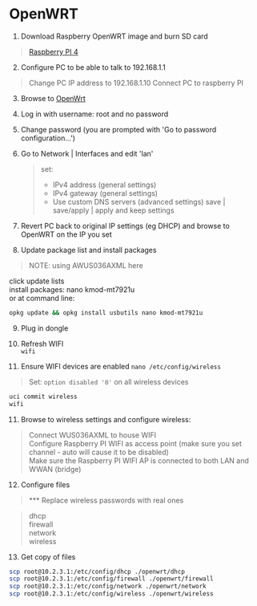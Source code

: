# OpenWRT

1. Download Raspberry OpenWRT image and burn SD card  

> [Raspberry PI 4](https://downloads.openwrt.org/releases/23.05.4/targets/bcm27xx/bcm2711/)  

2. Configure PC to be able to talk to 192.168.1.1

> Change PC IP address to 192.168.1.10
> Connect PC to raspberry PI

3. Browse to [OpenWrt](http://192.168.1.1)

4. Log in with username: root and no password

5. Change password (you are prompted with 'Go to password configuration...')

6. Go to Network | Interfaces and edit 'lan'
   > set:
   > * IPv4 address (general settings)
   > * IPv4 gateway  (general settings)
   > * Use custom DNS servers (advanced settings)
   > save | save/apply | apply and keep settings

7. Revert PC back to original IP settings (eg DHCP) and browse to OpenWRT on the IP you set

8. Update package list and install packages

  > NOTE: using AWUS036AXML here

   click update lists  
   install packages: nano kmod-mt7921u  
   or at command line:

```bash
opkg update && opkg install usbutils nano kmod-mt7921u
```

9. Plug in dongle

10. Refresh WIFI  
```wifi```

11. Ensure WIFI devices are enabled
```nano /etc/config/wireless```

> Set: ```option disabled '0'``` on all wireless devices  

```bash
uci commit wireless
wifi
```

11. Browse to wireless settings and configure wireless:

> Connect WUS036AXML to house WIFI  
> Configure Raspberry PI WIFI as access point (make sure you set channel - auto will cause it to be disabled)  
> Make sure the Raspberry PI WIFI AP is connected to both LAN and WWAN (bridge)

12. Configure files

>*** Replace wireless passwords with real ones  

> dhcp  
> firewall  
> network  
> wireless  

13. Get copy of files

```bash
scp root@10.2.3.1:/etc/config/dhcp ./openwrt/dhcp
scp root@10.2.3.1:/etc/config/firewall ./openwrt/firewall
scp root@10.2.3.1:/etc/config/network ./openwrt/network
scp root@10.2.3.1:/etc/config/wireless ./openwrt/wireless
```
